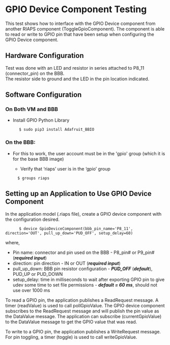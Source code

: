 # GPIO Device Component Testing

This test shows how to interface with the GPIO Device component from another RIAPS component (ToggleGpioComponent).  The component is able to read or write to GPIO pin that have been setup when configuring the GPIO Device component.

## Hardware Configuration

Test was done with an LED and resistor in series attached to P8_11 (connector_pin) on the BBB.  
The resistor side to ground and the LED in the pin location indicated.

## Software Configuration

### On Both VM and BBB

* Install GPIO Python Library

```
      $ sudo pip3 install Adafruit_BBIO
```
 
### On the BBB:

* For this to work, the user account must be in the 'gpio' group (which it is for the base BBB image)
    * Verify that ‘riaps’ user is in the ‘gpio’ group
    
    ```
      $ groups riaps
    ```

## Setting up an Application to Use GPIO Device Component

In the application model (.riaps file), create a GPIO device component with the configuration desired.  

```
      $ device GpioDeviceComponent(bbb_pin_name='P8_11', direction='OUT', pull_up_down='PUD_OFF', setup_delay=60) 
```

where,
- Pin name: connector and pin used on the BBB - P8_pin# or P9_pin# (***required input***)
- direction: pin direction - IN or OUT (***required input***)
- pull_up_down: BBB pin resistor configuration - ***PUD_OFF*** (***default***), PUD_UP or PUD_DOWN
- setup_delay: time in milliseconds to wait after exporting GPIO pin to give udev some time to set file permissions - ***default = 60 ms***, should not use over 1000 ms
  
To read a GPIO pin, the application publishes a ReadRequest message.  A timer (readValue) is used to call pollGpioValue.  The GPIO device component subscribes to the ReadRequest message and will publish the pin value as the DataValue message.  The application can subscribe (currentGpioValue) to the DataValue message to get the GPIO value that was read.

To write to a GPIO pin, the application publishes a WriteRequest message.  For pin toggling, a timer (toggle) is used to call writeGpioValue.
